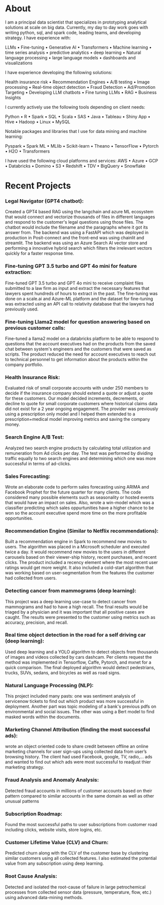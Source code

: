 # About
I am a principal data scientist that specializes in prototyping analytical solutions at scale on big data. Currently, my day to day work goes with writing python, sql, and spark code, leading teams, and developing strategy. I have experience with:

LLMs • Fine-tuning • Generative AI • Transformers • Machine learning • time series analysis • predictive analytics • deep learning • Natural language processing • large language models • dashboards and visualizations

I have experience developing the following solutions:

Health insurance risk • Recommendation Engines • A/B testing • Image processing • Real-time object detection • Fraud Detection • Ad/Promotion Targeting • Developing LLM chatbots • Fine tuning LLMs • RAG • Business Insights

I currently actively use the following tools depending on client needs:

Python • R • Spark • SQL • Scala • SAS • Java • Tableau • Shiny App • Hive • Hadoop • Linux • MySQL

Notable packages and libraries that I use for data mining and machine learning:

Pyspark • Spark ML • MLlib • Scikit-learn • Theano • TensorFlow • Pytorch • H2O • Transformers

I have used the following cloud platforms and services:
AWS • Azure • GCP • Databricks • Domino • S3 • Redshift • TDV • BigQuery • Snowflake

# Recent Projects

### Legal Navigator (GPT4 chatbot):
Created a GPT4 based RAG using the langchain and azure ML ecosystem that would connect and vectorize thousands of files in different languages and respond to the customer's legal questions using those files. The chatbot would include the filename and the paragraphs where it got its answer from. The backend was using a FastAPI which was deployed in production in Posit-connect and the front-end was using chainlit and streamlit. The backend was using an Azure Search AI vector store and performing a innovative hybrid search which filters the irrelevant vectors quickly for a faster response time.

### Fine-tuning GPT 3.5 turbo and GPT 4o mini for feature extraction:
Fine-tuned GPT 3.5 turbo and GPT 4o mini to receive complaint files submitted to a law firm as input and extract the necessary features that lawyers spent hundreds of hours to extract in the past. The fine-tuning was done on a scale.ai and Azure-ML platform and the dataset for fine-tuning was extracted using an API call to relativity database that the lawyers had previously used.

### Fine-tuning Llama2 model for question answering based on previous customer calls:
Fine-tuned a llama2 model on a databricks platform to be able to respond to questions that the account executives had on the products from the saved chat between system's engineers and the customers that were saved as scripts. The product reduced the need for account executives to reach out to technical personnel to get information about the products within the company portfolio.

### Health Insurance Risk:
Evaluated risk of small corporate accounts with under 250 members to decide if the insurance company should extend a quote or adjust a quote for these customers. Our model decided increments, decrements, or decline to quote for small corporate customers where historical claims data did not exist for a 2 year ongoing engagement. The provider was previously using a prescription only model and I helped them extended to a prescription+medical model improving metrics and saving the company money.

### Search Engine A/B Test: 
Analyzed two search engine products by calculating total utilization and remuneration from Ad clicks per day. The test was performed by dividing traffic equally to two search engines and determining which one was more successful in terms of ad-clicks.

### Sales Forecasting:
Wrote an elaborate code to perform sales forecasting using ARIMA and Facebook Prophet for the future quarter for many clients. The code considered many possible elements such as seasonality or hosted events that would have an impact on sales. Also, wrote a win-model which was a classifier predicting which sales oppurtunities have a higher chance to be won so the account executive spend more time on the more profitable opportunities.

### Recommendation Engine (Similar to Netflix recommendations): 
Built a recommendation engine in Spark to recommend new movies to users. The algorithm was placed in a Microsoft scheduler and executed twice a day. It would recommend new movies to the users in different carousels based on their viewer-ship history, recent purchases, and recent clicks. The product included a recency element where the most recent user ratings would get more weight. It also included a cold-start algorithm that was working based on user-segmentation from the features the customer had collected from users. 

### Detecting cancer from mammograms (deep learning): 
This project was a deep learning use-case to detect cancer from mammograms and had to have a high recall. The final results would be triaged by a physician and it was important that all positive cases are caught. The results were presented to the customer using metrics such as accuracy, precision, and recall.

### Real time object detection in the road for a self driving car (deep learning): 
Used deep learning and a YOLO algorithm to detect objects from thousands of images and videos collected by cars dashcam. Per clients request the method was implemented in Tensorflow, Caffe, Pytorch, and mxnet for a quick comparison. The final deployed algorithm would detect pedestrians, trucks, SUVs, sedans, and bicycles as well as road signs.

### Natural Language Processing (NLP): 
This project included many pasts: one was sentiment analysis of servicenow tickets to find out which product was more successful in deployment. Another part was topic modeling of a bank's previous pdfs on environmental and social issues. The other was using a Bert model to find masked words within the documents.

### Marketing Channel Attribution (finding the most successful ads): 
wrote an object oriented code to share credit between offline an online marketing channels for user sign-ups using collected data from user’s browsing history. The client had used Facebook, google, TV, radio,... ads and wanted to find out which ads were most successful to readjust thier marketing strategy. 

### Fraud Analysis and Anomaly Analysis: 
Detected fraud accounts in millions of customer accounts based on their pattern compared to similar accounts in the same domain as well as other unusual patterns

### Subscription Roadmap: 
Found the most successful paths to user subscriptions from customer road including clicks, website visits, store logins, etc.

### Customer Lifetime Value (CLV) and Churn: 
Predicted churn along with the CLV of the customer base by clustering similar customers using all collected features.  I also estimated the potential value from any subscription using deep learning.

### Root Cause Analysis: 
Detected and isolated the root-cause of failure in large petrochemical processes from collected sensor data (pressure, temperature, flow, etc.) using advanced data-mining methods.

